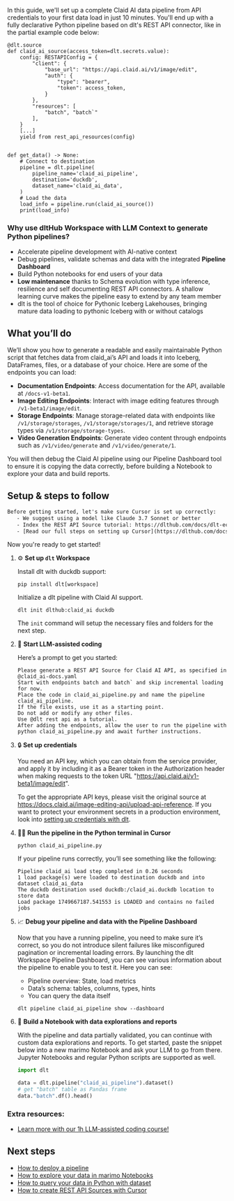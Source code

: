 In this guide, we'll set up a complete Claid AI data pipeline from API credentials to your first data load in just 10 minutes. You'll end up with a fully declarative Python pipeline based on dlt's REST API connector, like in the partial example code below:

```python-outcome
@dlt.source
def claid_ai_source(access_token=dlt.secrets.value):
    config: RESTAPIConfig = {
        "client": {
            "base_url": "https://api.claid.ai/v1/image/edit",
            "auth": {
                "type": "bearer",
                "token": access_token,
            }
        },
        "resources": [
            "batch", "batch`"
        ],
    }
    [...]
    yield from rest_api_resources(config)


def get_data() -> None:
    # Connect to destination
    pipeline = dlt.pipeline(
        pipeline_name='claid_ai_pipeline',
        destination='duckdb',
        dataset_name='claid_ai_data', 
    )
    # Load the data
    load_info = pipeline.run(claid_ai_source())
    print(load_info) 
```

### Why use dltHub Workspace with LLM Context to generate Python pipelines?

- Accelerate pipeline development with AI-native context
- Debug pipelines, validate schemas and data with the integrated **Pipeline Dashboard**
- Build Python notebooks for end users of your data
- **Low maintenance** thanks to Schema evolution with type inference, resilience and self documenting REST API connectors. A shallow learning curve makes the pipeline easy to extend by any team member
- dlt is the tool of choice for Pythonic Iceberg Lakehouses, bringing mature data loading to pythonic Iceberg with or without catalogs

## What you’ll do

We’ll show you how to generate a readable and easily maintainable Python script that fetches data from claid_ai’s API and loads it into Iceberg, DataFrames, files, or a database of your choice. Here are some of the endpoints you can load:

- **Documentation Endpoints**: Access documentation for the API, available at `/docs-v1-beta1`.
- **Image Editing Endpoints**: Interact with image editing features through `/v1-beta1/image/edit`.
- **Storage Endpoints**: Manage storage-related data with endpoints like `/v1/storage/storages`, `/v1/storage/storages/1`, and retrieve storage types via `/v1/storage/storage-types`.
- **Video Generation Endpoints**: Generate video content through endpoints such as `/v1/video/generate` and `/v1/video/generate/1`.

You will then debug the Claid AI pipeline using our Pipeline Dashboard tool to ensure it is copying the data correctly, before building a Notebook to explore your data and build reports.

## Setup & steps to follow

```default
Before getting started, let's make sure Cursor is set up correctly:
   - We suggest using a model like Claude 3.7 Sonnet or better
   - Index the REST API Source tutorial: https://dlthub.com/docs/dlt-ecosystem/verified-sources/rest_api/ and add it to context as **@dlt rest api**
   - [Read our full steps on setting up Cursor](https://dlthub.com/docs/dlt-ecosystem/llm-tooling/cursor-restapi#23-configuring-cursor-with-documentation)
```

Now you're ready to get started!

1. ⚙️ **Set up `dlt` Workspace**
    
    Install dlt with duckdb support:
    ```shell
    pip install dlt[workspace]
    ```

    Initialize a dlt pipeline with Claid AI support.
    ```shell
    dlt init dlthub:claid_ai duckdb
    ```

    The `init` command will setup the necessary files and folders for the next step.
    
2. 🤠 **Start LLM-assisted coding**
    
    Here’s a prompt to get you started:
    
    ```prompt
    Please generate a REST API Source for Claid AI API, as specified in @claid_ai-docs.yaml 
    Start with endpoints batch and batch` and skip incremental loading for now. 
    Place the code in claid_ai_pipeline.py and name the pipeline claid_ai_pipeline. 
    If the file exists, use it as a starting point. 
    Do not add or modify any other files. 
    Use @dlt rest api as a tutorial. 
    After adding the endpoints, allow the user to run the pipeline with python claid_ai_pipeline.py and await further instructions.
    ```

    
3. 🔒 **Set up credentials** 
    
    You need an API key, which you can obtain from the service provider, and apply it by including it as a Bearer token in the Authorization header when making requests to the token URL "https://api.claid.ai/v1-beta1/image/edit".
    
    To get the appropriate API keys, please visit the original source at https://docs.claid.ai/image-editing-api/upload-api-reference.
    If you want to protect your environment secrets in a production environment, look into [setting up credentials with dlt](https://dlthub.com/docs/walkthroughs/add_credentials).
    
4. 🏃‍♀️ **Run the pipeline in the Python terminal in Cursor**
    
    ```shell
    python claid_ai_pipeline.py
    ```
    
    If your pipeline runs correctly, you’ll see something like the following:
    
    ```shell
    Pipeline claid_ai load step completed in 0.26 seconds
    1 load package(s) were loaded to destination duckdb and into dataset claid_ai_data
    The duckdb destination used duckdb:/claid_ai.duckdb location to store data
    Load package 1749667187.541553 is LOADED and contains no failed jobs
    ```
    
5. 📈 **Debug your pipeline and data with the Pipeline Dashboard**

    Now that you have a running pipeline, you need to make sure it’s correct, so you do not introduce silent failures like misconfigured pagination or incremental loading errors. By launching the dlt Workspace Pipeline Dashboard, you can see various information about the pipeline to enable you to test it. Here you can see:
    - Pipeline overview: State, load metrics
    - Data’s schema: tables, columns, types, hints
    - You can query the data itself
    
    ```shell
    dlt pipeline claid_ai_pipeline show --dashboard
    ```
    
6. 🐍 **Build a Notebook with data explorations and reports**

    With the pipeline and data partially validated, you can continue with custom data explorations and reports. To get started, paste the snippet below into a new marimo Notebook and ask your LLM to go from there. Jupyter Notebooks and regular Python scripts are supported as well.

    
    ```python
    import dlt

   data = dlt.pipeline("claid_ai_pipeline").dataset()
   # get "batch" table as Pandas frame
   data."batch".df().head()
    ```

### Extra resources:

- [Learn more with our 1h LLM-assisted coding course!](https://www.youtube.com/watch?v=GGid70rnJuM)

## Next steps

- [How to deploy a pipeline](https://dlthub.com/docs/walkthroughs/deploy-a-pipeline)
- [How to explore your data in marimo Notebooks](https://dlthub.com/docs/general-usage/dataset-access/marimo)
- [How to query your data in Python with dataset](https://dlthub.com/docs/general-usage/dataset-access/dataset)
- [How to create REST API Sources with Cursor](https://dlthub.com/docs/dlt-ecosystem/llm-tooling/cursor-restapi)